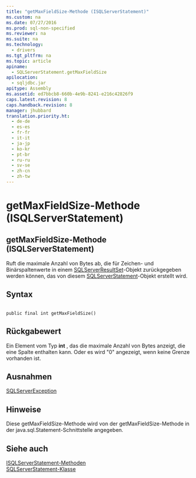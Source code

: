 ```yaml
---
title: "getMaxFieldSize-Methode (ISQLServerStatement)"
ms.custom: na
ms.date: 07/27/2016
ms.prod: sql-non-specified
ms.reviewer: na
ms.suite: na
ms.technology: 
  - drivers
ms.tgt_pltfrm: na
ms.topic: article
apiname: 
  - SQLServerStatement.getMaxFieldSize
apilocation: 
  - sqljdbc.jar
apitype: Assembly
ms.assetid: ed7bbcb8-660b-4e9b-8241-e216c42826f9
caps.latest.revision: 8
caps.handback.revision: 8
manager: jhubbard
translation.priority.ht: 
  - de-de
  - es-es
  - fr-fr
  - it-it
  - ja-jp
  - ko-kr
  - pt-br
  - ru-ru
  - sv-se
  - zh-cn
  - zh-tw
---
```

# getMaxFieldSize-Methode (ISQLServerStatement)
    
## getMaxFieldSize\-Methode \(ISQLServerStatement\)  
 Ruft die maximale Anzahl von Bytes ab, die für Zeichen\- und Binärspaltenwerte in einem [SQLServerResultSet](../content/SQLServerResultSet-Class.md)\-Objekt zurückgegeben werden können, das von diesem [SQLServerStatement](../content/SQLServerStatement-Class.md)\-Objekt erstellt wird.  
  
## Syntax  
  
```  
  
public final int getMaxFieldSize()  
```  
  
## Rückgabewert  
 Ein Element vom Typ **int** , das die maximale Anzahl von Bytes anzeigt, die eine Spalte enthalten kann. Oder es wird "0" angezeigt, wenn keine Grenze vorhanden ist.  
  
## Ausnahmen  
 [SQLServerException](../content/SQLServerException-Class.md)  
  
## Hinweise  
 Diese getMaxFieldSize\-Methode wird von der getMaxFieldSize\-Methode in der java.sql.Statement\-Schnittstelle angegeben.  
  
## Siehe auch  
 [ISQLServerStatement-Methoden](../content/SQLServerStatement-Methods.md)   
 [SQLServerStatement-Klasse](../content/SQLServerStatement-Class.md)  
  
  